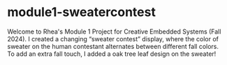 # module1-sweatercontest
Welcome to Rhea's Module 1 Project for Creative Embedded Systems (Fall 2024). I created a changing “sweater contest” display, where the color of sweater on the human contestant alternates between different fall colors. To add an extra fall touch, I added a oak tree leaf design on the sweater!

